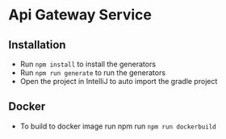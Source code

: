# Api Gateway Service

## Installation
- Run ```npm install``` to install the generators
- Run ```npm run generate``` to run the generators
- Open the project in IntelliJ to auto import the gradle project

## Docker
- To build to docker image run npm run ```npm run dockerbuild```